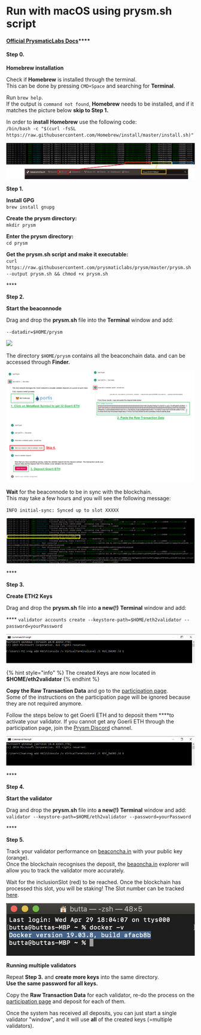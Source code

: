 # Run with macOS using prysm.sh script

####  [Official **PrysmaticLabs Docs**](https://docs.prylabs.network/docs/getting-started/)\*\*\*\*

#### Step 0.

**Homebrew installation**

Check if **Homebrew** is installed through the terminal.   
This can be done by pressing `CMD+Space` and searching for **Terminal**.

Run `brew help`.   
If the output is `command not found`, **Homebrew** needs to be installed, and if it matches the picture below **skip to Step 1.**  
  
In order to **install Homebrew** use the following code:  
`/bin/bash -c "$(curl -fsSL https://raw.githubusercontent.com/Homebrew/install/master/install.sh)"`

![](../.gitbook/assets/image%20%2819%29.png)

**Step 1.**

**Install GPG**  
`brew install gnupg`

**Create the prysm directory:**  
`mkdir prysm`

**Enter the prysm directory:**  
`cd prysm`

**Get the prysm.sh script and make it executable:**  
`curl https://raw.githubusercontent.com/prysmaticlabs/prysm/master/prysm.sh --output prysm.sh && chmod +x prysm.sh`

\*\*\*\*

**Step 2.**

**Start the beaconnode**

Drag and drop the **prysm.sh** file into the **Terminal** window and add:

 `--datadir=$HOME/prysm`

![](https://user-images.githubusercontent.com/26490734/80689432-a33f8800-8acd-11ea-8250-f70d2dd5d6fb.gif)

The directory `$HOME/prysm` contains all the beaconchain data. and can be accessed through **Finder.**

![](../.gitbook/assets/image%20%2816%29.png)

**Wait** for the beaconnode to be in sync with the blockchain.   
This may take a few hours and you will see the following message:

`INFO initial-sync: Synced up to slot XXXXX`

![](../.gitbook/assets/image%20%281%29.png)

\*\*\*\*

**Step 3.**

**Create ETH2 Keys**

Drag and drop the **prysm.sh** file into **a new\(!\)** **Terminal** window and add:  
  
 **** `validator accounts create --keystore-path=$HOME/eth2validator --password=yourPassword` 

![](../.gitbook/assets/image%20%287%29.png)

{% hint style="info" %}
The created Keys are now located in **$HOME/eth2validator** 
{% endhint %}

**Copy the Raw Transaction Data** and go to the [participation page](https://prylabs.net/participate).  
Some of the instructions on the participation page will be ignored because they are not required anymore. 

Follow the steps below to get Goerli ETH and to deposit them ****to activate your validator. If you cannot get any Goerli ETH through the participation page, join the [Prysm Discord](https://discord.gg/wJW7Rjk) channel.

![](../.gitbook/assets/image%20%2826%29.png)

\*\*\*\*

**Step 4.**

**Start the validator**

Drag and drop the **prysm.sh** file into **a new\(!\)** **Terminal** window and add:  
 `validator --keystore-path=$HOME/eth2validator --password=yourPassword`

\*\*\*\*

**Step 5.**

Track your validator performance on [beaconcha.in](https://beaconcha.in/dashboard?validators=) with your public key \(orange\).   
Once the blockchain recognises the deposit, the [beaoncha.in](https://beaconcha.in/) explorer will allow you to track the validator more accurately.

Wait for the inclusionSlot \(red\) to be reached. Once the blockchain has processed this slot, you will be staking! The Slot number can be tracked [here](https://beaconcha.in/blocks).

![](../.gitbook/assets/image%20%2829%29.png)

**Running multiple validators** 

Repeat **Step 3.** and **create more keys** into the same directory.   
**Use the same password for all keys.**

Copy the **Raw Transaction Data** for each validator, re-do the process on the [participation page](https://prylabs.net/participate) and deposit for each of them.

Once the system has received all deposits, you can just start a single validator "window", and it will use **all** of the created keys \(=multiple validators\).

